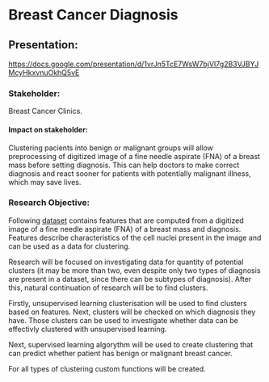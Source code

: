 # Breast Cancer Diagnosis

## Presentation:
https://docs.google.com/presentation/d/1vrJn5TcE7WsW7bjVI7g2B3VJBYJMcyHkxvnuOkhQ5vE

### Stakeholder:
Breast Cancer Clinics.

#### Impact on stakeholder:
Clustering pacients into benign or malignant groups will allow preprocessing of digitized image of a fine needle aspirate (FNA) of a breast mass before setting diagnosis. This can help doctors to make correct diagnosis and react sooner for patients with potentially malignant illness, which may save lives.

### Research Objective:
Following [dataset](https://www.kaggle.com/uciml/breast-cancer-wisconsin-data) contains features that are computed from a digitized image of a fine needle aspirate (FNA) of a breast mass and diagnosis. Features describe characteristics of the cell nuclei present in the image and can be used as a data for clustering.  
  
Research will be focused on investigating data for quantity of potential clusters (it may be more than two, even despite only two types of diagnosis are present in a dataset, since there can be subtypes of diagnosis). After this, natural continuation of research will be to find clusters.  
  
Firstly, unsupervised learning clusterisation will be used to find clusters based on features. Next, clusters will be checked on which diagnosis they have. Those clusters can be used to investigate whether data can be effectivly clustered with unsupervised learning.  
  
Next, supervised learning algorythm will be used to create clustering that can predict whether patient has benign or malignant breast cancer.  
  
For all types of clustering custom functions will be created.  
